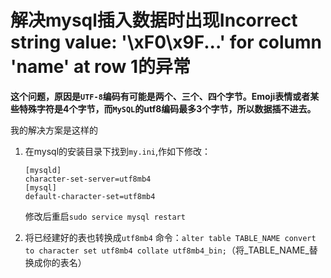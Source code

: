 # 解决mysql插入数据时出现Incorrect string value: '\xF0\x9F...' for column 'name' at row 1的异常

**这个问题，原因是`UTF-8`编码有可能是两个、三个、四个字节。Emoji表情或者某些特殊字符是4个字节，而`MySQL`的utf8编码最多3个字节，所以数据插不进去。**

我的解决方案是这样的

1. 在mysql的安装目录下找到`my.ini`,作如下修改：

   ```text
   [mysqld]
   character-set-server=utf8mb4
   [mysql]
   default-character-set=utf8mb4
   ```

   修改后重启`sudo service mysql restart`

2. 将已经建好的表也转换成`utf8mb4` 命令：`alter table TABLE_NAME convert to character set utf8mb4 collate utf8mb4_bin;`（将_TABLE\_NAME_替换成你的表名）

